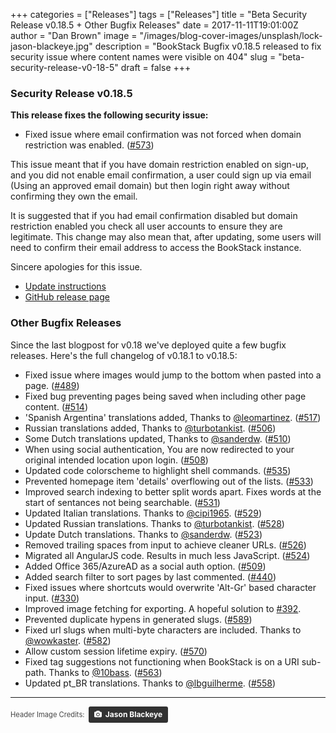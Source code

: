 +++
categories = ["Releases"]
tags = ["Releases"]
title = "Beta Security Release v0.18.5 + Other Bugfix Releases"
date = 2017-11-11T19:01:00Z
author = "Dan Brown"
image = "/images/blog-cover-images/unsplash/lock-jason-blackeye.jpg"
description = "BookStack Bugfix v0.18.5 released to fix security issue where content names were visible on 404"
slug = "beta-security-release-v0-18-5"
draft = false
+++

### Security Release v0.18.5

**This release fixes the following security issue:**

* Fixed issue where email confirmation was not forced when domain restriction was enabled. ([#573](https://github.com/BookStackApp/BookStack/issues/573))

This issue meant that if you have domain restriction enabled on sign-up, and you did not enable email confirmation, a user could sign up via email (Using an approved email domain) but then login right away without confirming they own the email.

It is suggested that if you had email confirmation disabled but domain restriction enabled you check all user accounts to ensure they are legitimate. This change may also mean that, after updating, some users will need to confirm their email address to access the BookStack instance.

Sincere apologies for this issue.

* [Update instructions](https://www.bookstackapp.com/docs/admin/updates)
* [GitHub release page](https://github.com/BookStackApp/BookStack/releases/tag/v0.18.5)

### Other Bugfix Releases

Since the last blogpost for v0.18 we've deployed quite a few bugfix releases. Here's the full changelog of v0.18.1 to v0.18.5:

* Fixed issue where images would jump to the bottom when pasted into a page. ([#489](https://github.com/BookStackApp/BookStack/issues/489))
* Fixed bug preventing pages being saved when including other page content. ([#514](https://github.com/BookStackApp/BookStack/issues/514))
* 'Spanish Argentina' translations added, Thanks to [@leomartinez](https://github.com/BookStackApp/BookStack/issues/517). ([#517](https://github.com/BookStackApp/BookStack/issues/517))
* Russian translations added, Thanks to [@turbotankist](https://github.com/BookStackApp/BookStack/issues/506). ([#506](https://github.com/BookStackApp/BookStack/issues/506))
* Some Dutch translations updated, Thanks to [@sanderdw](https://github.com/BookStackApp/BookStack/issues/510). ([#510](https://github.com/BookStackApp/BookStack/issues/510))
* When using social authentication, You are now redirected to your original intended location upon login. ([#508](https://github.com/BookStackApp/BookStack/issues/508))
* Updated code colorscheme to highlight shell commands. ([#535](https://github.com/BookStackApp/BookStack/issues/535))
* Prevented homepage item 'details' overflowing out of the lists. ([#533](https://github.com/BookStackApp/BookStack/issues/533))
* Improved search indexing to better split words apart. Fixes words at the start of sentances not being searchable. ([#531](https://github.com/BookStackApp/BookStack/issues/531))
* Updated Italian translations. Thanks to [@cipi1965](https://github.com/BookStackApp/BookStack/pull/529). ([#529](https://github.com/BookStackApp/BookStack/pull/529))
* Updated Russian translations. Thanks to [@turbotankist](https://github.com/BookStackApp/BookStack/pull/528). ([#528](https://github.com/BookStackApp/BookStack/pull/528))
* Update Dutch translations. Thanks to [@sanderdw](https://github.com/BookStackApp/BookStack/pull/523). ([#523](https://github.com/BookStackApp/BookStack/pull/523))
* Removed trailing spaces from input to achieve cleaner URLs. ([#526](https://github.com/BookStackApp/BookStack/issues/526))
* Migrated all AngularJS code. Results in much less JavaScript. ([#524](https://github.com/BookStackApp/BookStack/pull/524))
* Added Office 365/AzureAD as a social auth option. ([#509](https://github.com/BookStackApp/BookStack/issues/509))
* Added search filter to sort pages by last commented. ([#440](https://github.com/BookStackApp/BookStack/issues/440))
* Fixed issues where shortcuts would overwrite 'Alt-Gr' based character input. ([#330](https://github.com/BookStackApp/BookStack/issues/330))
* Improved image fetching for exporting. A hopeful solution to [#392](https://github.com/BookStackApp/BookStack/issues/392).
* Prevented duplicate hypens in generated slugs. ([#589](https://github.com/BookStackApp/BookStack/issues/589))
* Fixed url slugs when multi-byte characters are included. Thanks to [@wowkaster](https://github.com/BookStackApp/BookStack/pull/582). ([#582](https://github.com/BookStackApp/BookStack/pull/582))
* Allow custom session lifetime expiry. ([#570](https://github.com/BookStackApp/BookStack/issues/570))
* Fixed tag suggestions not functioning when BookStack is on a URI sub-path. Thanks to [@10bass](https://github.com/BookStackApp/BookStack/pull/563). ([#563](https://github.com/BookStackApp/BookStack/pull/563))
* Updated pt_BR translations. Thanks to [@lbguilherme](https://github.com/BookStackApp/BookStack/pull/558). ([#558](https://github.com/BookStackApp/BookStack/pull/558))

---

<span style="font-size: 0.8em;opacity:0.8;">Header Image Credits: &nbsp;<a style="background-color:black;color:white;text-decoration:none;padding:4px 6px;font-family:-apple-system, BlinkMacSystemFont, &quot;San Francisco&quot;, &quot;Helvetica Neue&quot;, Helvetica, Ubuntu, Roboto, Noto, &quot;Segoe UI&quot;, Arial, sans-serif;font-size:12px;font-weight:bold;line-height:1.2;display:inline-block;border-radius:3px;" href="https://unsplash.com/@jeisblack?utm_medium=referral&amp;utm_campaign=photographer-credit&amp;utm_content=creditBadge" target="_blank" rel="noopener noreferrer" title="Download free do whatever you want high-resolution photos from Jason Blackeye"><span style="display:inline-block;padding:2px 3px;"><svg xmlns="http://www.w3.org/2000/svg" style="height:12px;width:auto;position:relative;vertical-align:middle;top:-1px;fill:white;" viewBox="0 0 32 32"><title></title><path d="M20.8 18.1c0 2.7-2.2 4.8-4.8 4.8s-4.8-2.1-4.8-4.8c0-2.7 2.2-4.8 4.8-4.8 2.7.1 4.8 2.2 4.8 4.8zm11.2-7.4v14.9c0 2.3-1.9 4.3-4.3 4.3h-23.4c-2.4 0-4.3-1.9-4.3-4.3v-15c0-2.3 1.9-4.3 4.3-4.3h3.7l.8-2.3c.4-1.1 1.7-2 2.9-2h8.6c1.2 0 2.5.9 2.9 2l.8 2.4h3.7c2.4 0 4.3 1.9 4.3 4.3zm-8.6 7.5c0-4.1-3.3-7.5-7.5-7.5-4.1 0-7.5 3.4-7.5 7.5s3.3 7.5 7.5 7.5c4.2-.1 7.5-3.4 7.5-7.5z"></path></svg></span><span style="display:inline-block;padding:2px 3px;">Jason Blackeye</span></a></span>
